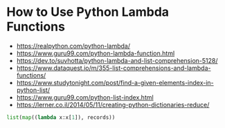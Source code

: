 # How to Use Python Lambda Functions

- <https://realpython.com/python-lambda/>
- <https://www.guru99.com/python-lambda-function.html>
- <https://dev.to/suvhotta/python-lambda-and-list-comprehension-5128/>
- <https://www.dataquest.io/m/355-list-comprehensions-and-lambda-functions/>
- <https://www.studytonight.com/post/find-a-given-elements-index-in-python-list/>
- <https://www.guru99.com/python-list-index.html>
- <https://lerner.co.il/2014/05/11/creating-python-dictionaries-reduce/>

```py
list(map((lambda x:x[1]), records))
```
